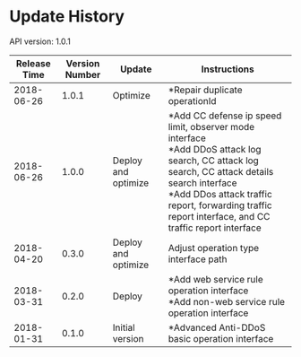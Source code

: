 # Update History #
API version: 1.0.1

|Release Time|Version Number| Update |Instructions|
|---|---|---|---|
|2018-06-26|1.0.1|Optimize|*Repair duplicate operationId|
|2018-06-26|1.0.0|Deploy and optimize|*Add CC defense ip speed limit, observer mode interface<br>*Add DDoS attack log search, CC attack log search, CC attack details search interface<br>*Add DDos attack traffic report, forwarding traffic report interface, and CC traffic report interface|
|2018-04-20| 0.3.0|Deploy and optimize|Adjust operation type interface path|
|2018-03-31|0.2.0|Deploy|*Add web service rule operation interface<br>*Add non-web service rule operation interface|
|2018-01-31|0.1.0|Initial version|*Advanced Anti-DDoS basic operation interface|
